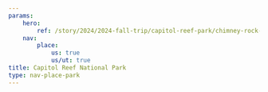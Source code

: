 ```yaml
---
params:
    hero:
        ref: /story/2024/2024-fall-trip/capitol-reef-park/chimney-rock-trail/media-qdzfp4cjpz22
    nav:
        place:
            us: true
            us/ut: true
title: Capitol Reef National Park
type: nav-place-park
---
```

